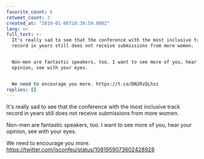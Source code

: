 ```yaml
---
favorite_count: 6
retweet_count: 3
created_at: "2019-01-06T18:30:59.000Z"
lang: en
full_text: >-
  It's really sad to see that the conference with the most inclusive track
  record in years still does not receive submissions from more women.


  Non-men are fantastic speakers, too. I want to see more of you, hear your
  opinion, see with your eyes. 


  We need to encourage you more. https://t.co/DN2RzQLhzz
replies: []
---
```


It's really sad to see that the conference with the most inclusive track record
in years still does not receive submissions from more women.

Non-men are fantastic speakers, too. I want to see more of you, hear your
opinion, see with your eyes.

We need to encourage you more.
<https://twitter.com/jsconfeu/status/1081959073602428928>

